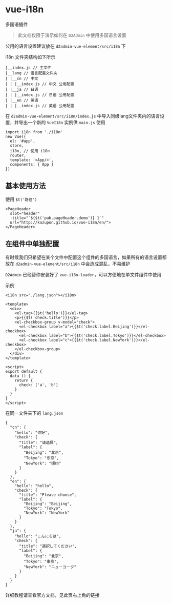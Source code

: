 # vue-i18n

多国语插件

> 此文档仅限于演示如何在 `D2Admin` 中使用多国语言设置

公用的语言设置建议放在 `d2admin-vue-element/src/i18n` 下

i18n 文件夹结构如下所示

```
|__index.js // 主文件
|__lang // 语言配置文件夹
| |__cn // 中文
| | |__index.js // 中文 公用配置
| |__ja // 日语
| | |__index.js // 日语 公用配置
| |__en // 英语
| | |__index.js // 英语 公用配置
```

在 `d2admin-vue-element/src/i18n/index.js` 中导入同级lang文件夹内的语言设置，并导出一个新的 `VueI18n` 实例供 `main.js` 使用

```
import i18n from './i18n'
new Vue({
  el: '#app',
  store,
  i18n, // 使用 i18n
  router,
  template: '<App/>',
  components: { App }
})
```

## 基本使用方法

使用 `$t('路径')`

```
<PageHeader
  slot="header"
  :title="`${$t('pub.pageHeader.demo')} 1`"
  url="http://kazupon.github.io/vue-i18n/en/">
</PageHeader>
```

## 在组件中单独配置

有时候我们只希望在某个文件中配置这个组件的多国语言，如果所有的语言设置都放在 `d2admin-vue-element/src/i18n` 中会造成混乱，不易维护

`D2Admin` 已经替你安装好了 `vue-i18n-loader`，可以方便地在单文件组件中使用

示例

```
<i18n src="./lang.json"></i18n>

<template>
  <div>
    <el-tag>{{$t('hello')}}</el-tag>
    <p>{{$t('check.title')}}</p>
    <el-checkbox-group v-model="check">
      <el-checkbox label="a">{{$t('check.label.Beijing')}}</el-checkbox>
      <el-checkbox label="b">{{$t('check.label.Tokyo')}}</el-checkbox>
      <el-checkbox label="c">{{$t('check.label.NewYork')}}</el-checkbox>
    </el-checkbox-group>
  </div>
</template>

<script>
export default {
  data () {
    return {
      check: ['a', 'b']
    }
  }
}
</script>
```

在同一文件夹下的 `lang.json`

```
{
  "cn": {
    "hello": "你好",
    "check": {
      "title": "请选择",
      "label": {
        "Beijing": "北京",
        "Tokyo": "东京",
        "NewYork": "纽约"
      }
    }
  },
  "en": {
    "hello": "hello",
    "check": {
      "title": "Please choose",
      "label": {
        "Beijing": "Beijing",
        "Tokyo": "Tokyo",
        "NewYork": "NewYork"
      }
    }
  },
  "ja": {
    "hello": "こんにちは",
    "check": {
      "title": "選択してください",
      "label": {
        "Beijing": "北京",
        "Tokyo": "東京",
        "NewYork": "ニューヨーク"
      }
    }
  }
}
```

详细教程请查看官方文档，见此页右上角的链接
